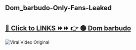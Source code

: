 
 ## Dom_barbudo-Only-Fans-Leaked

# <h2><a href="https://clipsfans.com/Dom_barbudo&ref=git">🔗 Click to LINKS ⏩⏩ 👉 🟢 Dom barbudo </a></h2>

<a href="https://clipsfans.com/Dom_barbudo&ref=git" rel="nofollow" data-target="animated-image.originalLink"><img src="https://i.ibb.co.com/xMMVF88/686577567.gif" alt="Viral Video Original" style="max-width: 100%; display: inline-block;" data-target="animated-image.originalImage"></a>
